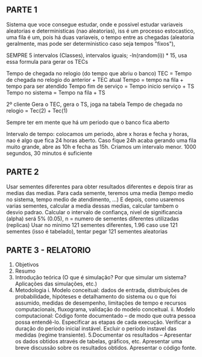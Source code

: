 ## PARTE 1
Sistema que voce consegue estudar, onde e possivel estudar variaveis aleatorias e deterministicas (nao aleatorias), iss é um processo estocastico, uma fila é um, pois há duas variaveis, o tempo entre as chegadas (aleatoria geralmente, mas pode ser deterministico caso seja tempos "fixos"), 


SEMPRE 5 intervalos (Classes), intervalos iguais;
-ln(random(i)) * 15, usa essa formula para gerar os TECs


Tempo de chegada no relogio (do tempo que abriu o banco) TEC = Tempo de chegada no relogio do anterior + TEC atual
Tempo = tempo na fila + tempo para ser atendido
Tempo fim de serviço = Tempo inicio serviço + TS
Tempo no sistema = Tempo na fila + TS


2º cliente
Gera o TEC, gera o TS, joga na tabela
Tempo de chegada no relogio = Tec(2) + Tec(1)

Sempre ter em mente que há um periodo que o banco fica aberto

Intervalo de tempo:
colocamos um periodo, abre x horas e fecha y horas, nao é algo que fica 24 horas aberto. Caso fique 24h acaba gerando uma fila muito grande,
abre as 10h e fecha as 15h. Criamos um intervalo menor.
1000 segundos, 30 minutos é suficiente



## PARTE 2
Usar sementes diferentes para obter resultados diferentes e depois tirar as medias das medias.
Para cada semente, teremos uma media (tempo medio no sistema, tempo medio de atendimento, ...)
E depois, como usaremos varias sementes, calcular a media dessas medias, calcular tambem o desvio padrao.
Calcular o intervalo de confiança, nivel de significancia (alpha) será 5% (0.05), n = numero de sementes diferentes utilizadas (replicas)
Usar no minimo 121 sementes diferentes, 1.96 caso use 121 sementes (isso é tabelado), tentar pegar 121 sementes aleatorias

## PARTE 3 - RELATORIO
1. Objetivos
2. Resumo
3. Introdução teórica (O que é simulação? Por que simular um
sistema? Aplicações das simulações, etc.)
4. Metodologia
    i. Modelo conceitual: dados de entrada, distribuições de
    probabilidade, hipóteses e detalhamento do sistema ou o que
    foi assumido, medidas de desempenho, limitações de tempo
    e recursos computacionais, fluxograma, validação do modelo
    conceitual.
    ii. Modelo computacional: Código fonte documentado – de modo
    que outra pessoa possa entendê-lo. Especificar as etapas de
    cada execução. Verificar a duração do período inicial instável.
    Excluir o período instavel das medidas (regime transiente).
5.Documentar os resultados – Apresentar os dados obtidos
através de tabelas, gráficos, etc. Apresentar uma breve
discussão sobre os resultados obtidos. Apresentar o código fonte.
